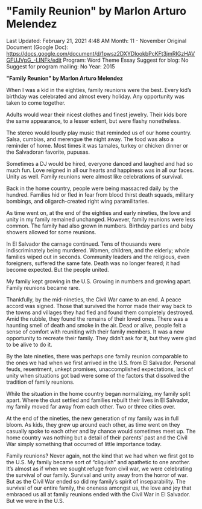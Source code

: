 # "Family Reunion" by Marlon Arturo Melendez

Last Updated: February 21, 2021 4:48 AM
Month: 11 - November
Original Document (Google Doc): https://docs.google.com/document/d/1pwsz2DXYDIookbPcKFt3jmRIGzHAVGFUJVpG_-LINFk/edit
Program: Word Theme Essay
Suggest for blog: No
Suggest for program mailing: No
Year: 2015

**"Family Reunion" by Marlon Arturo Melendez**

When I was a kid in the eighties, family reunions were the best. Every kid’s birthday was celebrated and almost every holiday. Any opportunity was taken to come together.

Adults would wear their nicest clothes and finest jewelry. Their kids bore the same appearance, to a lesser extent, but were flashy nonetheless.

The stereo would loudly play music that reminded us of our home country. Salsa, cumbias, and merengue the night away. The food was also a reminder of home. Most times it was tamales, turkey or chicken dinner or the Salvadoran favorite, pupusas.

Sometimes a DJ would be hired, everyone danced and laughed and had so much fun. Love reigned in all our hearts and happiness was in all our faces. Unity as well. Family reunions were almost like celebrations of survival.

Back in the home country, people were being massacred daily by the hundred. Families hid or fled in fear from blood thirst death squads, military bombings, and oligarch-created right wing paramilitaries.

As time went on, at the end of the eighties and early nineties, the love and unity in my family remained unchanged. However, family reunions were less common. The family had also grown in numbers. Birthday parties and baby showers allowed for some reunions.

In El Salvador the carnage continued. Tens of thousands were indiscriminately being murdered. Women, children, and the elderly; whole families wiped out in seconds. Community leaders and the religious, even foreigners, suffered the same fate. Death was no longer feared; it had become expected. But the people united.

My family kept growing in the U.S. Growing in numbers and growing apart. Family reunions became rare.

Thankfully, by the mid-nineties, the Civil War came to an end. A peace accord was signed. Those that survived the horror made their way back to the towns and villages they had fled and found them completely destroyed. Amid the rubble, they found the remains of their loved ones. There was a haunting smell of death and smoke in the air. Dead or alive, people felt a sense of comfort with reuniting with their family members. It was a new opportunity to recreate their family. They didn’t ask for it, but they were glad to be alive to do it.

By the late nineties, there was perhaps one family reunion comparable to the ones we had when we first arrived in the U.S. from El Salvador. Personal feuds, resentment, unkept promises, unaccomplished expectations, lack of unity when situations got bad were some of the factors that dissolved the tradition of family reunions.

While the situation in the home country began normalizing, my family split apart. Where the dust settled and families rebuilt their lives in El Salvador, my family moved far away from each other. Two or three cities over.

At the end of the nineties, the new generation of my family was in full bloom. As kids, they grew up around each other, as time went on they casually spoke to each other and by chance would sometimes meet up. The home country was nothing but a detail of their parents’ past and the Civil War simply something that occurred of little importance today.

Family reunions? Never again, not the kind that we had when we first got to the U.S. My family became sort of “cliquish” and apathetic to one another. It’s almost as if when we sought refuge from civil war, we were celebrating the survival of our family. Survival and unity away from the horror of war. But as the Civil War ended so did my family’s spirit of inseparability. The survival of our entire family, the oneness amongst us, the love and joy that embraced us all at family reunions ended with the Civil War in El Salvador. But we were in the U.S.